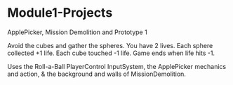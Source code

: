 # Module1-Projects
 ApplePicker, Mission Demolition and Prototype 1

Avoid the cubes and gather the spheres. You have 2 lives. Each sphere collected +1 life. Each cube touched -1 life. Game ends when life hits -1.

Uses the Roll-a-Ball PlayerControl InputSystem, the ApplePicker mechanics and action, & the background and walls of MissionDemolition.
